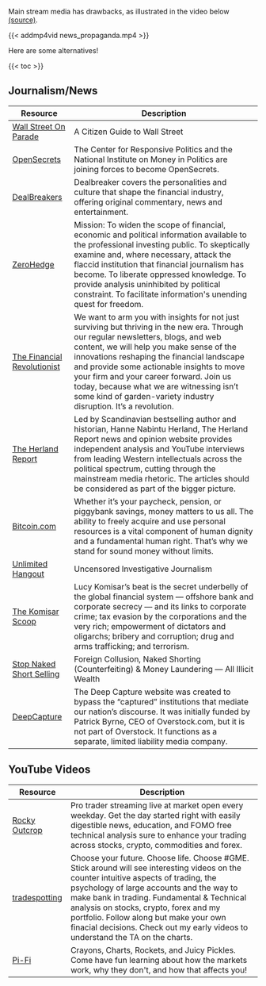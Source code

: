 Main stream media has drawbacks, as illustrated in the video below [(source)](https://deadspin.com/how-i-made-a-dumb-video-making-fun-of-sinclair-broadcas-1825106452).

{{< addmp4vid news_propaganda.mp4 >}}

Here are some alternatives!

{{< toc >}}

## Journalism/News


| Resource | Description
|---|---
| [Wall Street On Parade](https://wallstreetonparade.com/) | A Citizen Guide to Wall Street
| [OpenSecrets](https://www.opensecrets.org/) | The Center for Responsive Politics and the National Institute on Money in Politics are joining forces to become OpenSecrets.
| [DealBreakers](https://dealbreaker.com/) | Dealbreaker covers the personalities and culture that shape the financial industry, offering original commentary, news and entertainment.
| [ZeroHedge](https://www.zerohedge.com/) | Mission: To widen the scope of financial, economic and political information available to the professional investing public. To skeptically examine and, where necessary, attack the flaccid institution that financial journalism has become. To liberate oppressed knowledge. To provide analysis uninhibited by political constraint. To facilitate information's unending quest for freedom.
| [The Financial Revolutionist](https://thefr.com/) | We want to arm you with insights for not just surviving but thriving in the new era. Through our regular newsletters, blogs, and web content, we will help you make sense of the innovations reshaping the financial landscape and provide some actionable insights to move your firm and your career forward. Join us today, because what we are witnessing isn’t some kind of garden-variety industry disruption. It’s a revolution.
| [The Herland Report](https://hannenabintuherland.com/) | Led by Scandinavian bestselling author and historian, Hanne Nabintu Herland, The Herland Report news and opinion website provides independent analysis and YouTube interviews from leading Western intellectuals across the political spectrum, cutting through the mainstream media rhetoric. The articles should be considered as part of the bigger picture.
| [Bitcoin.com](https://news.bitcoin.com/) | Whether it’s your paycheck, pension, or piggybank savings, money matters to us all. The ability to freely acquire and use personal resources is a vital component of human dignity and a fundamental human right. That’s why we stand for sound money without limits.
| [Unlimited Hangout](https://unlimitedhangout.com/) | Uncensored Investigative Journalism
| [The Komisar Scoop](https://www.thekomisarscoop.com/) | Lucy Komisar’s beat is the secret underbelly of the global financial system — offshore bank and corporate secrecy — and its links to corporate crime; tax evasion by the corporations and the very rich; empowerment of dictators and oligarchs; bribery and corruption; drug and arms trafficking; and terrorism.
| [Stop Naked Short Selling](https://stopnakedshortselling.org/) | Foreign Collusion, Naked Shorting (Counterfeiting) & Money Laundering — All Illicit Wealth
| [DeepCapture](https://www.deepcapture.com/2021/08/two-cheers-for-federal-employees/) | The Deep Capture website was created to bypass the “captured” institutions that mediate our nation’s discourse. It was initially funded by Patrick Byrne, CEO of Overstock.com, but it is not part of Overstock. It functions as a separate, limited liability media company.

## YouTube Videos
| Resource | Description
|---|---
| [Rocky Outcrop](https://www.youtube.com/rockyoutcrop) | Pro trader streaming live at market open every weekday. Get the day started right with easily digestible news, education, and FOMO free technical analysis sure to enhance your trading across stocks, crypto, commodities and forex.
| [tradespotting](https://www.youtube.com/tradespotting) | Choose your future. Choose life. Choose #GME. Stick around will see interesting videos on the counter intuitive aspects of trading, the psychology of large accounts and the way to make bank in trading. Fundamental & Technical analysis on stocks, crypto, forex and my portfolio. Follow along but make your own finacial decisions. Check out my early videos to understand the TA  on the charts.
| [Pi-Fi](https://www.youtube.com/c/PickleFinancial) | Crayons, Charts, Rockets, and Juicy Pickles. Come have fun learning about how the markets work, why they don't, and how that affects you!
